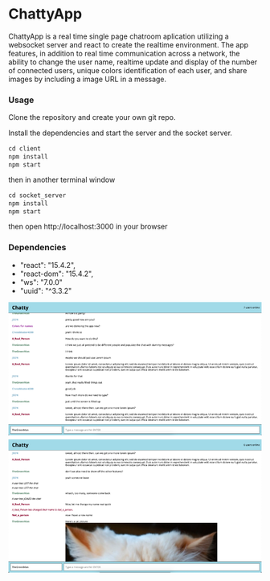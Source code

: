ChattyApp
=====================

ChattyApp is a real time single page chatroom aplication utilizing a websocket server and react to create the realtime environment. The app features, in addition to real time communication across a network, the ability to change the user name, realtime update and display of the number of connected users, unique colors identification of each user, and share images by including a image URL in a message.

### Usage

Clone the repository and create your own git repo.

Install the dependencies and start the server and the socket server.

```
cd client
npm install
npm start
```
then in another terminal window
```
cd socket_server
npm install
npm start
```
then open http://localhost:3000 in your browser

### Dependencies

* "react": "15.4.2",
* "react-dom": "15.4.2",
* "ws": "7.0.0"
* "uuid": "^3.3.2"

!["Chatroom"](https://github.com/juliantomlin/chattyApp/blob/master/docs/ChatRoomPicture.png)